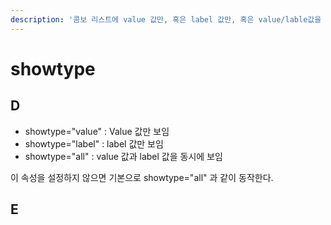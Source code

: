 ```yaml
---
description: '콤보 리스트에 value 값만, 혹은 label 값만, 혹은 value/lable값을 동시에 보이도록 설정한다.'
---
```


# showtype

## D

* showtype="value" : Value 값만 보임
* showtype="label" : label 값만 보임
* showtype="all" : value 값과 label 값을 동시에 보임

이 속성을 설정하지 않으면 기본으로 showtype="all" 과 같이 동작한다.

## E



